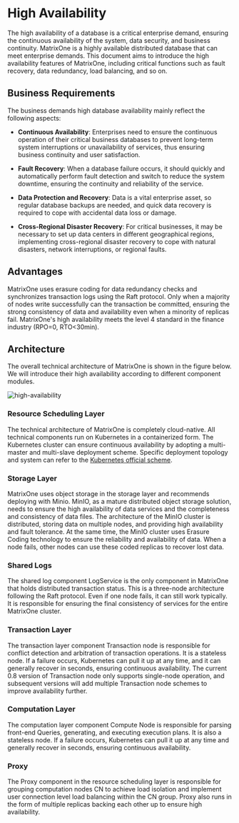 # High Availability

The high availability of a database is a critical enterprise demand, ensuring the continuous availability of the system, data security, and business continuity. MatrixOne is a highly available distributed database that can meet enterprise demands. This document aims to introduce the high availability features of MatrixOne, including critical functions such as fault recovery, data redundancy, load balancing, and so on.

## Business Requirements

The business demands high database availability mainly reflect the following aspects:

* **Continuous Availability**: Enterprises need to ensure the continuous operation of their critical business databases to prevent long-term system interruptions or unavailability of services, thus ensuring business continuity and user satisfaction.

* **Fault Recovery**: When a database failure occurs, it should quickly and automatically perform fault detection and switch to reduce the system downtime, ensuring the continuity and reliability of the service.

* **Data Protection and Recovery**: Data is a vital enterprise asset, so regular database backups are needed, and quick data recovery is required to cope with accidental data loss or damage.

* **Cross-Regional Disaster Recovery**: For critical businesses, it may be necessary to set up data centers in different geographical regions, implementing cross-regional disaster recovery to cope with natural disasters, network interruptions, or regional faults.

## Advantages

MatrixOne uses erasure coding for data redundancy checks and synchronizes transaction logs using the Raft protocol. Only when a majority of nodes write successfully can the transaction be committed, ensuring the strong consistency of data and availability even when a minority of replicas fail. MatrixOne's high availability meets the level 4 standard in the finance industry (RPO=0, RTO<30min).

## Architecture

The overall technical architecture of MatrixOne is shown in the figure below. We will introduce their high availability according to different component modules.

![high-availability](https://github.com/matrixorigin/artwork/blob/main/docs/overview/high-availability.png?raw=true)

### Resource Scheduling Layer

The technical architecture of MatrixOne is completely cloud-native. All technical components run on Kubernetes in a containerized form. The Kubernetes cluster can ensure continuous availability by adopting a multi-master and multi-slave deployment scheme. Specific deployment topology and system can refer to the [Kubernetes official scheme](https://kubernetes.io/docs/setup/production-environment/tools/kubeadm/ha-topology/).

### Storage Layer

MatrixOne uses object storage in the storage layer and recommends deploying with Minio. MinIO, as a mature distributed object storage solution, needs to ensure the high availability of data services and the completeness and consistency of data files. The architecture of the MinIO cluster is distributed, storing data on multiple nodes, and providing high availability and fault tolerance. At the same time, the MinIO cluster uses Erasure Coding technology to ensure the reliability and availability of data. When a node fails, other nodes can use these coded replicas to recover lost data.

### Shared Logs

The shared log component LogService is the only component in MatrixOne that holds distributed transaction status. This is a three-node architecture following the Raft protocol. Even if one node fails, it can still work typically. It is responsible for ensuring the final consistency of services for the entire MatrixOne cluster.

### Transaction Layer

The transaction layer component Transaction node is responsible for conflict detection and arbitration of transaction operations. It is a stateless node. If a failure occurs, Kubernetes can pull it up at any time, and it can generally recover in seconds, ensuring continuous availability. The current 0.8 version of Transaction node only supports single-node operation, and subsequent versions will add multiple Transaction node schemes to improve availability further.

### Computation Layer

The computation layer component Compute Node is responsible for parsing front-end Queries, generating, and executing execution plans. It is also a stateless node. If a failure occurs, Kubernetes can pull it up at any time and generally recover in seconds, ensuring continuous availability.

### Proxy

The Proxy component in the resource scheduling layer is responsible for grouping computation nodes CN to achieve load isolation and implement user connection level load balancing within the CN group. Proxy also runs in the form of multiple replicas backing each other up to ensure high availability.
